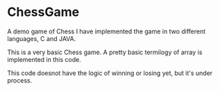 # ChessGame
A demo game of Chess
I have implemented the game in two different languages, C and JAVA.

This is a very basic Chess game.
A pretty basic termilogy of array is implemented in this code.

This code doesnot have the logic of winning or losing yet, but it's under process.
